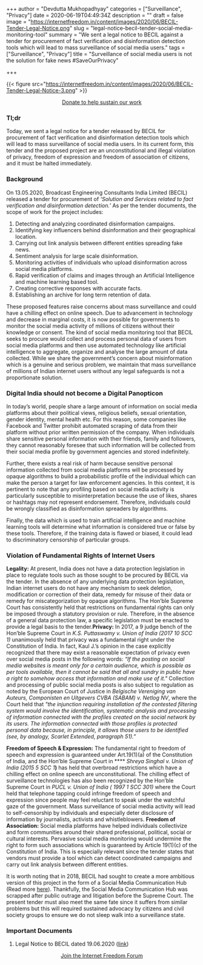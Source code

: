 +++
author = "Devdutta Mukhopadhyay"
categories = ["Surveillance", "Privacy"]
date = 2020-06-19T04:49:34Z
description = ""
draft = false
image = "https://internetfreedom.in/content/images/2020/06/BECIL-Tender-Legal-Notice.png"
slug = "legal-notice-becil-tender-social-media-monitoring-tool"
summary = "We sent a legal notice to BECIL against a tender for procurement of fact verification and disinformation detection tools which will lead to mass surveillance of social media users."
tags = ["Surveillance", "Privacy"]
title = "Surveillance of social media users is not the solution for fake news #SaveOurPrivacy"

+++


{{< figure src="https://internetfreedom.in/content/images/2020/06/BECIL-Tender-Legal-Notice-3.png" >}}

<div style="text-align:center;">
    <a href="https://internetfreedom.in/donate/" class="button">Donate to help sustain our work</a>
</div>

### Tl;dr

Today, we sent a legal notice for a tender released by BECIL for procurement of fact verification and disinformation detection tools which will lead to mass surveillance of social media users. In its current form, this tender and the proposed project are an unconstitutional and illegal violation of privacy, freedom of expression and freedom of association of citizens, and it must be halted immediately.

### Background

On 13.05.2020, Broadcast Engineering Consultants India Limited (BECIL) released a tender for procurement of _‘Solution and Services related to fact verification and disinformation detection.’_ As per the tender documents, the scope of work for the project includes:

1. Detecting and analyzing coordinated disinformation campaigns.
2. Identifying key influencers behind disinformation and their geographical location.
3. Carrying out link analysis between different entities spreading fake news.
4. Sentiment analysis for large scale disinformation.
5. Monitoring activities of individuals who upload disinformation across social media platforms.
6. Rapid verification of claims and images through an Artificial Intelligence and machine learning based tool.
7. Creating corrective responses with accurate facts.
8. Establishing an archive for long term retention of data.

These proposed features raise concerns about mass surveillance and could have a chilling effect on online speech. Due to advancement in technology and decrease in marginal costs, it is now possible for governments to monitor the social media activity of millions of citizens without their knowledge or consent. The kind of social media monitoring tool that BECIL seeks to procure would collect and process personal data of users from social media platforms and then use automated technology like artificial intelligence to aggregate, organize and analyse the large amount of data collected. While we share the government’s concern about misinformation which is a genuine and serious problem, we maintain that mass surveillance of millions of Indian internet users without any legal safeguards is not a proportionate solution.

### Digital India should not become a Digital Panopticon

In today’s world, people share a large amount of information on social media platforms about their political views, religious beliefs, sexual orientation, gender identity, mental health etc. For this reason, some companies like Facebook and Twitter prohibit automated scraping of data from their platform without prior written permission of the company. When individuals share sensitive personal information with their friends, family and followers, they cannot reasonably foresee that such information will be collected from their social media profile by government agencies and stored indefinitely.

Further, there exists a real risk of harm because sensitive personal information collected from social media platforms will be processed by opaque algorithms to build a probabilistic profile of the individual which can make the person a target for law enforcement agencies. In this context, it is pertinent to note that any profiling based on social media activity is particularly susceptible to misinterpretation because the use of likes, shares or hashtags may not represent endorsement. Therefore, individuals could be wrongly classified as disinformation spreaders by algorithms.

Finally, the data which is used to train artificial intelligence and machine learning tools will determine what information is considered true or false by these tools. Therefore, if the training data is flawed or biased, it could lead to discriminatory censorship of particular groups.

### Violation of Fundamental Rights of Internet Users

**Legality:** At present, India does not have a data protection legislation in place to regulate tools such as those sought to be procured by BECIL via the tender. In the absence of any underlying data protection legislation, Indian internet users do not have any mechanism to seek deletion, modification or correction of their data, remedy for misuse of their data or remedy for miscategorization by opaque algorithms. The Hon’ble Supreme Court has consistently held that restrictions on fundamental rights can only be imposed through a statutory provision or rule. Therefore, in the absence of a general data protection law, a specific legislation must be enacted to provide a legal basis to the tender.**Privacy:** In 2017, a 9 judge bench of the Hon’ble Supreme Court in _K.S. Puttaswamy v. Union of India (2017 10 SCC 1)_ unanimously held that privacy was a fundamental right under the Constitution of India. In fact, Kaul J.’s opinion in the case explicitly recognized that there may exist a reasonable expectation of privacy even over social media posts in the following words: _“If the posting on social media websites is meant only for a certain audience, which is possible as per tools available, then it cannot be said that all and sundry in public have a right to somehow access that information and make use of it."_ Collection and processing of public social media posts is also subject to regulation as noted by the European Court of Justice in _Belgische Vereniging van Auteurs, Componisten en Uitgevers CVBA (SABAM) v. Netlog NV_, where the Court held that _"the injunction requiring installation of the contested filtering system would involve the identification, systematic analysis and processing of information connected with the profiles created on the social network by its users.  The information connected with those profiles is protected personal data because, in principle, it allows those users to be identified (see, by analogy, Scarlet Extended, paragraph 51).”_

**Freedom of Speech & Expression:** The fundamental right to freedom of speech and expression is guaranteed under Art.19(1)(a) of the Constitution of India, and the Hon’ble Supreme Court in **** _Shreya Singhal v. Union of India (2015 5 SCC 1_**)** has held that overbroad restrictions which have a chilling effect on online speech are unconstitutional. The chilling effect of  surveillance technologies has also been recognized by the Hon’ble Supreme Court in _PUCL v. Union of India ( 1997 1 SCC 301)_ where the Court held that telephone tapping could infringe freedom of speech and expression since people may feel reluctant to speak under the watchful gaze of the government. Mass surveillance of social media activity will lead to self-censorship by individuals and especially deter disclosure of information by journalists, activists and whistleblowers. **Freedom of Association:** Social media platforms have helped individuals collectivize and form communities around their shared professional, political, social or cultural interests. Pervasive social media monitoring would undermine the right to form such associations which is guaranteed by Article 19(1)(c) of the Constitution of India. This is especially relevant since the tender states that vendors must provide a tool which can detect coordinated campaigns and carry out link analysis between different entities.

It is worth noting that in 2018, BECIL had sought to create a more ambitious version of this project in the form of a Social Media Communication Hub (Read more [here](https://internetfreedom.in/notice-on-the-social-media-communication-hub-saveourprivacy/)). Thankfully, the Social Media Communication Hub was scrapped after public outrage and litigation before the Supreme Court. The present tender must also meet the same fate since it suffers from similar problems but this will required sustained advocacy by citizens and civil society groups to ensure we do not sleep walk into a surveillance state.

### Important Documents

1. Legal Notice to BECIL dated 19.06.2020 ([link](https://drive.google.com/file/d/1l145Z6BA3auuR0kL1ordl2s4pKiQITzC/view?usp=sharing))

<div style="text-align:center;">
    <a href="https://forum.internetfreedom.in/" class="button">Join the Internet Freedom Forum</a>
</div>



